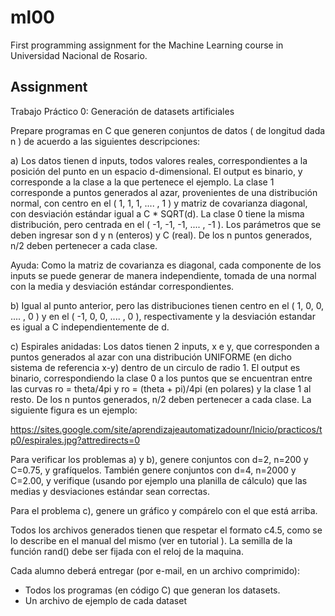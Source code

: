 # ml00

First programming assignment for the Machine Learning course in Universidad
Nacional de Rosario.

## Assignment

Trabajo Práctico 0: Generación de datasets artificiales

Prepare programas en C que generen conjuntos de datos ( de longitud dada n )
de acuerdo a las siguientes descripciones:

a) Los datos tienen d inputs, todos valores reales, correspondientes a la
posición del punto en un espacio d-dimensional. El output es binario, y
corresponde a la clase a la que pertenece el ejemplo. La clase 1 corresponde
a puntos generados al azar, provenientes de una distribución normal, con
centro en el ( 1, 1, 1, .... , 1 ) y matriz de covarianza diagonal, con
desviación estándar igual a C * SQRT(d). La clase 0 tiene la misma
distribución, pero centrada en el ( -1, -1, -1, .... , -1 ). Los parámetros
que se deben ingresar son d y n (enteros) y C (real). De los n puntos
generados, n/2 deben pertenecer a cada clase.

Ayuda: Como la matriz de covarianza es diagonal, cada componente de los
inputs se puede generar de manera independiente, tomada de una normal con la
media y desviación estándar correspondientes.

b) Igual al punto anterior, pero las distribuciones tienen centro en el
( 1, 0, 0, .... , 0 ) y en el ( -1, 0, 0, .... , 0 ), respectivamente y la
desviación estandar es igual a C independientemente de d.

c) Espirales anidadas: Los datos tienen 2 inputs, x e y, que corresponden a
puntos generados al azar con una distribución UNIFORME (en dicho sistema de
referencia x-y)  dentro de un circulo de radio 1. El output es binario, 
correspondiendo la clase 0 a los puntos que se encuentran entre las curvas
ro = theta/4pi y ro = (theta + pi)/4pi (en polares) y la clase 1 al resto.
De los n puntos generados, n/2 deben pertenecer a cada clase. La siguiente
figura es un ejemplo:

https://sites.google.com/site/aprendizajeautomatizadounr/Inicio/practicos/tp0/espirales.jpg?attredirects=0

Para verificar los problemas a) y b), genere conjuntos con d=2, n=200 y
C=0.75, y grafíquelos. También genere conjuntos con d=4, n=2000 y C=2.00,
y verifique (usando por ejemplo una planilla de cálculo) que las medias y
desviaciones estándar sean correctas.

Para el problema c), genere un gráfico y compárelo con el que está arriba.

Todos los archivos generados tienen que respetar el formato c4.5, como se lo
describe en el manual del mismo (ver en tutorial ). La semilla de la función
rand() debe ser fijada con el reloj de la maquina.
 
 Cada alumno deberá entregar (por e-mail, en un archivo comprimido):

 - Todos los programas (en código C) que generan los datasets.
 - Un archivo de ejemplo de cada dataset 
